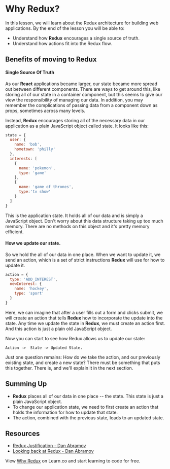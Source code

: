 Why Redux?
==============

In this lesson, we will learn about the Redux architecture for building web applications. By the end of the lesson you will be able to:

* Understand how __Redux__ encourages a single source of truth.
* Understand how actions fit into the Redux flow.

## Benefits of moving to Redux

#### Single Source Of Truth

  As our __React__ applications became larger, our state became more spread out between different components.  There are ways to get around this, like storing all of our state in a container component, but this seems to give our view the responsibility of managing our data.  In addition, you may remember the complications of passing data from a component down as props, sometimes across many levels.

Instead, __Redux__ encourages storing all of the necessary data in our application as a plain JavaScript object called state.  It looks like this:

  ```javascript
  state = {
    user: {
      name: 'bob',
      hometown: 'philly'
    },
    interests: [
      {
        name: 'pokemon',
        type: 'game'
      },
      {
        name: 'game of thrones',
        type:'tv show'
      }
    ]
  }
  ```

This is the application state. It holds all of our data and is simply a JavaScript object.  Don't worry about this data structure taking up too much memory.  There are no methods on this object and it's pretty memory efficient.

#### How we update our state.

  So we hold the all of our data in one place.  When we want to update it, we send an action, which is a set of strict instructions __Redux__ will use for how to update it.  

  ```javascript
  action = {
    type: 'ADD_INTEREST',
    newInterest: {
      name: 'hockey',
      type: 'sport'
    }
  }
  ```

  Here, we can imagine that after a user fills out a form and clicks submit, we will create an action that tells __Redux__ how to incorporate the update into the state.  Any time we update the state in __Redux__, we must create an action first. And this action is just a plain old JavaScript object.

  Now you can start to see how Redux allows us to update our state:

  `Action ->  State -> Updated State.`

  Just one question remains: How do we take the action, and our previously existing state, and create a new state? There must be something that puts this together.  There is, and we'll explain it in the next section.

## Summing Up

* __Redux__ places all of our data in one place -- the state.  This state is just a plain JavaScript object.
* To change our application state, we need to first create an action that holds the information for how to update that state.
* The action, combined with the previous state, leads to an updated state.

## Resources
* [Redux Justification - Dan Abramov](https://www.youtube.com/watch?v=xsSnOQynTHs)
* [Looking back at Redux - Dan Abramov](https://www.youtube.com/watch?v=uvAXVMwHJXU)

<p class='util--hide'>View <a href='https://learn.co/lessons/why-redux'>Why Redux</a> on Learn.co and start learning to code for free.</p>
